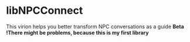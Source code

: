# libNPCConnect
This virion helps you better transform NPC conversations as a guide **Beta**
<br>
**!There might be problems, because this is my first library**
